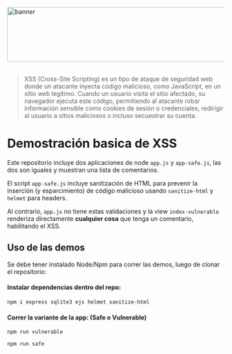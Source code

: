 
<img width="1674" height="127" alt="banner" src="https://github.com/user-attachments/assets/b08ec0af-d395-421b-b221-9c8ea9eaf34d" />
<br/><br/>

> XSS (Cross-Site Scripting) es un tipo de ataque de seguridad web donde un atacante inyecta código malicioso, como JavaScript, en un sitio web legítimo. Cuando un usuario visita el sitio afectado, su navegador ejecuta este código, permitiendo al atacante robar información sensible como cookies de sesión o credenciales, redirigir al usuario a sitios maliciosos o incluso secuestrar su cuenta. 

# Demostración basica de XSS
Este repositorio incluye dos aplicaciones de node `app.js` y `app-safe.js`, las dos son iguales y muestran una lista de comentarios.

El script `app-safe.js` incluye sanitización de HTML para prevenir la inserción (y esparcimiento) de código malicioso usando `sanitize-html` y `helmet` para headers.

Al contrario, `app.js` no tiene estas validaciones y la view `index-vulnerable` renderiza directamente **cualquier cosa** que tenga un comentario, habilitando el XSS.

## Uso de las demos
Se debe tener instalado Node/Npm para correr las demos, luego de clonar el repositorio:

#### Instalar dependencias dentro del repo:
```pw
npm i express sqlite3 ejs helmet sanitize-html
```

#### Correr la variante de la app: (Safe o Vulnerable)
```pw
npm run vulnerable
```
```pw
npm run safe
```
